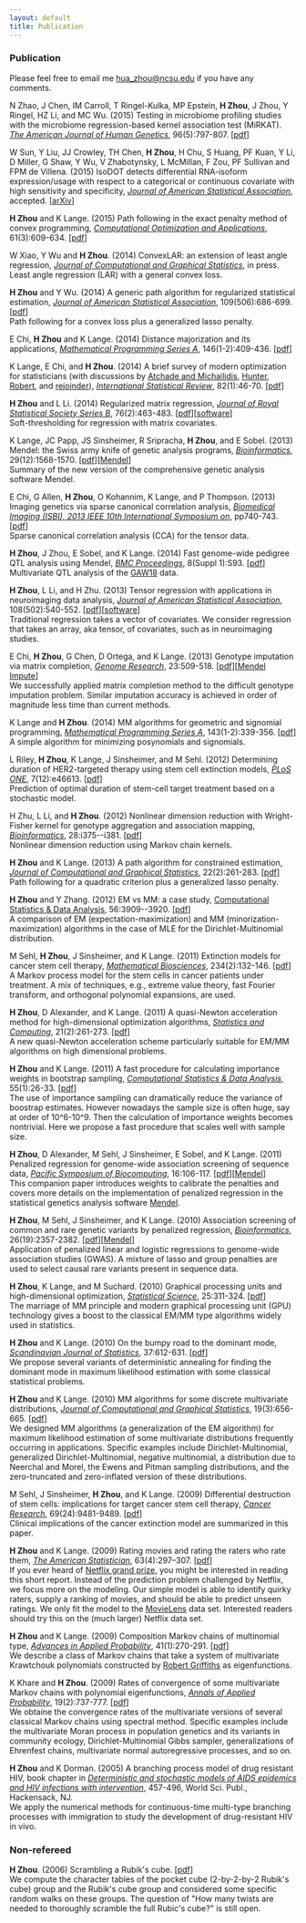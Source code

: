 ```yaml
---
layout: default
title: Publication
---
```


### Publication

Please feel free to email me <hua_zhou@ncsu.edu> if you have any comments. 

N Zhao, J Chen, IM Carroll, T Ringel-Kulka, MP Epstein, **H Zhou**, J Zhou, Y Ringel, HZ Li, and MC Wu. (2015) Testing in microbiome profiling studies with the microbiome regression-based kernel association test (MiRKAT). [_The American Journal of Human Genetics_](http://www.sciencedirect.com/science/article/pii/S0002929715001408#), 96(5):797-807. \[[pdf](./media/pdf/Zhao15MiRKAT.pdf)\]  

W Sun, Y Liu, JJ Crowley, TH Chen, **H Zhou**, H Chu, S Huang, PF Kuan, Y Li, D Miller, G Shaw, Y Wu, V Zhabotynsky, L McMillan, F Zou, PF Sullivan and FPM de Villena. (2015) IsoDOT detects differential RNA-isoform expression/usage with respect to a categorical or continuous covariate with high sensitivity and specificity, [_Journal of American Statistical Association_](), accepted. \[[arXiv](http://arxiv.org/abs/1402.0136)\]

**H Zhou** and K Lange. (2015) Path following in the exact penalty method of convex programming, [_Computational Optimization and Applications_](http://link.springer.com/article/10.1007/s10589-015-9732-x), 61(3):609-634. \[[pdf](./media/pdf/ZhouLange15ConvProgPath.pdf)\]  

W Xiao, Y Wu and **H Zhou**. (2014) ConvexLAR: an extension of least angle regression, [_Journal of Computational and Graphical Statistics_](http://www.tandfonline.com/doi/abs/10.1080/10618600.2014.962700#.VDWLPildXQk), in press.   
Least angle regression (LAR) with a general convex loss.

**H Zhou** and Y Wu. (2014) A generic path algorithm for regularized statistical estimation, [_Journal of American Statistical Association_](http://www.tandfonline.com/doi/full/10.1080/01621459.2013.864166#.Up5KiGRDt4A), 109(506):686-699. \[[pdf](./media/pdf/ZhouWu14EPSODE.pdf)\]  
Path following for a convex loss plus a generalized lasso penalty.

E Chi, **H Zhou** and K Lange. (2014) Distance majorization and its applications, [_Mathematical Programming Series A_](http://link.springer.com/article/10.1007/s10107-013-0697-1), 146(1-2):409-436. \[[pdf](./media/pdf/ChiZhouLange14Distance.pdf)\]

K Lange, E Chi, and **H Zhou**. (2014) A brief survey of modern optimization for statisticians (with discussions by [Atchade and Michailidis](http://onlinelibrary.wiley.com/doi/10.1111/insr.12033/full), [Hunter](http://onlinelibrary.wiley.com/doi/10.1111/insr.12027/full), [Robert](http://onlinelibrary.wiley.com/doi/10.1111/insr.12040/full), and [rejoinder](http://onlinelibrary.wiley.com/doi/10.1111/insr.12030/full)), [_International Statistical Review_](http://onlinelibrary.wiley.com/doi/10.1111/insr.12022/abstract), 82(1):46-70. \[[pdf](./media/pdf/LangeChiZhou14OptmSurvey.pdf)\]

**H Zhou** and L Li. (2014) Regularized matrix regression, [_Journal of Royal Statistical Society Series B_](http://onlinelibrary.wiley.com/doi/10.1111/rssb.12031/abstract), 76(2):463-483. \[[pdf](./media/pdf/ZhouLi14RegMatrixReg.pdf)\]\[[software](./softwares/tensorreg)\]  
Soft-thresholding for regression with matrix covariates.

K Lange, JC Papp, JS Sinsheimer, R Sripracha, **H Zhou**, and E Sobel. (2013) Mendel: the Swiss army knife of genetic analysis programs, [_Bioinformatics_][4], 29(12):1568-1570. \[[pdf](./media/pdf/Lange13Mendel.pdf)\]\[[Mendel][6]\]  
Summary of the new version of the comprehensive genetic analysis software Mendel.

E Chi, G Allen, **H Zhou**, O Kohannim, K Lange, and P Thompson. (2013) Imaging genetics via sparse canonical correlation analysis, [_Biomedical Imaging (ISBI), 2013 IEEE 10th International Symposium on_](http://ieeexplore.ieee.org/xpl/login.jsp?reload=true&tp=&arnumber=6556581&url=http%3A%2F%2Fieeexplore.ieee.org%2Fxpls%2Fabs_all.jsp%3Farnumber%3D6556581), pp740-743. \[[pdf](./media/pdf/Chi13TensorCCA.pdf)]  
Sparse canonical correlation analysis (CCA) for the tensor data.

**H Zhou**, J Zhou, E Sobel, and K Lange. (2014) Fast genome-wide pedigree QTL analysis using Mendel, [_BMC Proceedings_](http://www.biomedcentral.com/1753-6561/8/S1/S93), 8(Suppl 1):S93. \[[pdf](./media/pdf/ZhouZhouSobelLange14GAW18.pdf)\]  
Multivariate QTL analysis of the [GAW18][7] data.

**H Zhou**, L Li, and H Zhu. (2013) Tensor regression with applications in neuroimaging data analysis, [_Journal of American Statistical Association_](http://www.tandfonline.com/doi/abs/10.1080/01621459.2013.776499#.Ud7Ytz7Xjbw), 108(502):540-552. \[[pdf](./media/pdf/ZhouLiZhu13CPReg.pdf)\]\[[software](./softwares/tensorreg)\]  
Traditional regression takes a vector of covariates. We consider regression that takes an array, aka tensor, of covariates, such as in neuroimaging studies.

E Chi, **H Zhou**, G Chen, D Ortega, and K Lange. (2013) Genotype imputation via matrix completion, [_Genome Research_](http://genome.cshlp.org/content/23/3/509), 23:509-518. \[[pdf](./media/pdf/ChiZhouChenLange13Impute.pdf)\]\[[Mendel Impute](http://www.genetics.ucla.edu/software/)\]  
We successfully applied matrix completion method to the difficult genotype imputation problem. Similar imputation accuracy is achieved in order of magnitude less time than current methods.

K Lange and **H Zhou**. (2014) MM algorithms for geometric and signomial programming, [_Mathematical Programming Series A_][8], 143(1-2):339-356. \[[pdf](./media/pdf/LangeZhou14GP.pdf)\]  
A simple algorithm for minimizing posynomials and signomials.

L Riley, **H Zhou**, K Lange, J Sinsheimer, and M Sehl. (2012) Determining duration of HER2-targeted therapy using stem cell extinction models, [_PLoS ONE_][10], 7(12):e46613. \[[pdf](./media/pdf/Riley12Extinction.pdf)\]  
Prediction of optimal duration of stem-cell target treatment based on a stochastic model.

H Zhu, L Li, and **H Zhou**. (2012) Nonlinear dimension reduction with Wright-Fisher kernel for genotype aggregation and association mapping, [_Bioinformatics_][12], 28:i375--i381. \[[pdf](./media/pdf/ZhuLiZhou12SDR-Seq.pdf)\]  
Nonlinear dimension reduction using Markov chain kernels.

**H Zhou** and K Lange. (2013) A path algorithm for constrained estimation, [_Journal of Computational and Graphical Statistics_](http://amstat.tandfonline.com/doi/full/10.1080/10618600.2012.681248), 22(2):261-283. \[[pdf](./media/pdf/ZhouLange13LSPath.pdf)\]   
Path following for a quadratic criterion plus a generalized lasso penalty.

**H Zhou** and Y Zhang. (2012) EM vs MM: a case study, [Computational Statistics & Data Analysis](http://www.sciencedirect.com/science/article/pii/S0167947312002174), 56:3909--3920. \[[pdf](./media/pdf/ZhouZhang12EMvsMM.pdf)\]  
A comparison of EM (expectation-maximization) and MM (minorization-maximization) algorithms in the case of MLE for the Dirichlet-Multinomial distribution.

M Sehl, **H Zhou**, J Sinsheimer, and K Lange. (2011) Extinction models for cancer stem cell therapy, [_Mathematical Biosciences_][14], 234(2):132-146. \[[pdf](./media/pdf/SehlZhouSinsheimerLange12StemCell.pdf)\]  
A Markov process model for the stem cells in cancer patients under treatment. A mix of techniques, e.g., extreme value theory, fast Fourier transform, and orthogonal polynomial expansions, are used.

**H Zhou**, D Alexander, and K Lange. (2011) A quasi-Newton acceleration method for high-dimensional optimization algorithms, [_Statistics and Computing_][16], 21(2):261-273. \[[pdf](./media/pdf/ZhouAlexanderLange11QN.pdf)\]  
A new quasi-Newton acceleration scheme particularly suitable for EM/MM algorithms on high dimensional problems.

**H Zhou** and K Lange. (2011) A fast procedure for calculating importance weights in bootstrap sampling, [_Computational Statistics & Data Analysis_][18], 55(1):26-33. \[[pdf](./media/pdf/ZhouLange11ImportanceSampling.pdf)\]  
The use of importance sampling can dramatically reduce the variance of boostrap estimates. However nowadays the sample size is often huge, say at order of 10^6-10^9. Then the calculation of importance weights becomes nontrivial. Here we propose a fast procedure that scales well with sample size.

**H Zhou**, D Alexander, M Sehl, J Sinsheimer, E Sobel, and K Lange. (2011) Penalized regression for genome-wide association screening of sequence data, [_Pacific Symposium of Biocomputing_][20], 16:106-117. \[[pdf](./media/pdf/ZhouAlexanderSehlSobelLange11PBS.pdf)\]\[[Mendel][6]\]  
This companion paper introduces weights to calibrate the penalties and covers more details on the implementation of penalized regression in the statistical genetics analysis software [Mendel][6].

**H Zhou**, M Sehl, J Sinsheimer, and K Lange. (2010) Association screening of common and rare genetic variants by penalized regression, [_Bioinformatics_][22], 26(19):2357-2382. \[[pdf](./media/pdf/ZhouSehlSinsheimerSobelLange10RVLasso.pdf)\]\[[Mendel][6]\]  
Application of penalized linear and logistic regressions to genome-wide association studies (GWAS). A mixture of lasso and group penalties are used to select causal rare variants present in sequence data.

**H Zhou**, K Lange, and M Suchard. (2010) Graphical processing units and high-dimensional optimization, [_Statistical Science_][24], 25:311-324. \[[pdf](./media/pdf/ZhouSuchardLange10GPU.pdf)\]  
The marriage of MM principle and modern graphical processing unit (GPU) technology gives a boost to the classical EM/MM type algorithms widely used in statistics.

**H Zhou** and K Lange. (2010) On the bumpy road to the dominant mode, [_Scandinavian Journal of Statistics_][26], 37:612-631. \[[pdf](./media/pdf/ZhouLange10Annealing.pdf)\]  
We propose several variants of deterministic annealing for finding the dominant mode in maximum likelihood estimation with some classical statistical problems.

**H Zhou** and K Lange. (2010) MM algorithms for some discrete multivariate distributions, [_Journal of Computational and Graphical Statistics_][28], 19(3):656-665. \[[pdf](./media/pdf/ZhouLange10MM.pdf)\]  
We designed MM algorithms (a generalization of the EM algorithm) for maximum likelihood estimation of some multivariate distributions frequently occurring in applications. Specific examples include Dirichlet-Multinomial, generalized Dirichlet-Multinomial, negative multinomial, a distribution due to Neerchal and Morel, the Ewens and Pitman sampling distributions, and the zero-truncated and zero-inflated version of these distributions.

M Sehl, J Sinsheimer, **H Zhou**, and K Lange. (2009) Differential destruction of stem cells: implications for target cancer stem cell therapy, [_Cancer Research_][30], 69(24):9481-9489. \[[pdf](./media/pdf/SehlSinsheimerZhouLange09Extinction.pdf)\]  
Clinical implications of the cancer extinction model are summarized in this paper.

**H Zhou** and K Lange. (2009) Rating movies and rating the raters who rate them, [_The American Statistician_][32], 63(4):297–307. \[[pdf](./media/pdf/ZhouLange09MovieRating.pdf)\]  
If you ever heard of [Netflix grand prize][34], you might be interested in reading this short report. Instead of the prediction problem challenged by Netflix, we focus more on the modeling. Our simple model is able to identify quirky raters, supply a ranking of movies, and should be able to predict unseen ratings. We only fit the model to the [MovieLens][35] data set. Interested readers should try this on the (much larger) Netflix data set.

**H Zhou** and K Lange. (2009) Composition Markov chains of multinomial type, [_Advances in Applied Probability_][36], 41(1):270-291. \[[pdf](./media/pdf/ZhouLange09Multinomial.pdf)\]  
We describe a class of Markov chains that take a system of multivariate Krawtchouk polynomials constructed by [Robert Griffiths][38] as eigenfunctions.  

K Khare and **H Zhou**. (2009) Rates of convergence of some multivariate Markov chains with polynomial eigenfunctions, [_Annals of Applied Probability_][40], 19(2):737-777. \[[pdf](./media/pdf/KhareZhou09AAP.pdf)\]  
We obtaine the convergence rates of the multivariate versions of several classical Markov chains using spectral method. Specific examples include the multivariate Moran process in population genetics and its variants in community ecology, Dirichlet-Multinomial Gibbs sampler, generalizations of Ehrenfest chains, multivariate normal autoregressive processes, and so on.

**H Zhou** and K Dorman. (2005) A branching process model of drug resistant HIV, book chapter in [_Deterministic and stochastic models of AIDS epidemics and HIV infections with intervention_](http://www.amazon.com/dp/9812561390), 457-496, World Sci. Publ., Hackensack, NJ.   
We apply the numerical methods for continuous-time multi-type branching processes with immigration to study the development of drug-resistant HIV in vivo.

### Non-refereed

**H Zhou**. (2006) Scrambling a Rubik's cube. \[[pdf](./media/pdf/rubik.pdf)\]  
We compute the character tables of the pocket cube (2-by-2-by-2 Rubik's cube) group and the Rubik's cube group and considered some specific random walks on these groups. The question of  "How many twists are needed to thoroughly scramble the full Rubic's cube?" is still open.

   [2]: http://www.stat.ncsu.edu/people/zhou/courses/st810/notes/SurveyPaper.pdf
   [3]: http://arxiv.org/abs/1204.3331
   [4]: http://bioinformatics.oxfordjournals.org/content/29/12/1568
   [5]: https://sites.google.com/site/hwachou/publication/Lange13Mendel.pdf?attredirects=0
   [6]: http://www.genetics.ucla.edu/software/
   [7]: http://www.gaworkshop.org/gaw18/index.html
   [8]: http://link.springer.com/article/10.1007%2Fs10107-012-0612-1?LI=false
   [9]: https://sites.google.com/site/hwachou/publication/LangeZhou12GP.pdf?attredirects=0
   [10]: http://www.plosone.org/article/info%3Adoi%2F10.1371%2Fjournal.pone.0046613
   [11]: https://sites.google.com/site/hwachou/publication/Riley12Extinction.pdf?attredirects=0
   [12]: http://bioinformatics.oxfordjournals.org/content/28/18/i375.full
   [13]: https://sites.google.com/site/hwachou/publication/ZhuLiZhou12SDR-Seq.pdf?attredirects=0
   [14]: http://www.sciencedirect.com/science/article/pii/S0025556411001465
   [15]: https://sites.google.com/site/hwachou/publication/SehlZhouSinsheimerLange12StemCell.pdf?attredirects=0
   [16]: http://www.springerlink.com/content/41637373403m8878/
   [17]: https://sites.google.com/site/hwachou/publication/ZhouAlexanderLange11QN.pdf?attredirects=0
   [18]: http://dx.doi.org/10.1016/j.csda.2010.04.019
   [19]: https://sites.google.com/site/hwachou/publication/ZhouLange11ImportanceSampling.pdf?attredirects=0
   [20]: http://www.worldscientific.com/doi/abs/10.1142/9789814335058_0012
   [21]: https://sites.google.com/site/hwachou/publication/Zhou11PSB.pdf?attredirects=0
   [22]: http://bioinformatics.oxfordjournals.org/cgi/content/abstract/btq448?ijkey=FUE0Gg1povcihuH&keytype=ref
   [23]: https://sites.google.com/site/hwachou/publication/ZhouSehlSinsheimerSobelLange10RVLasso.pdf?attredirects=0
   [24]: http://projecteuclid.org/DPubS?verb=Display&version=1.0&service=UI&handle=euclid.ss/1294167962&page=record
   [25]: https://sites.google.com/site/hwachou/publication/ZhouSuchardLange10GPU.pdf?attredirects=0
   [26]: http://onlinelibrary.wiley.com/doi/10.1111/j.1467-9469.2009.00681.x/abstract
   [27]: https://sites.google.com/site/hwachou/publication/ZhouLange10Annealing.pdf?attredirects=0
   [28]: http://pubs.amstat.org/doi/abs/10.1198/jcgs.2010.09014
   [29]: https://sites.google.com/site/hwachou/publication/ZhouLange10MM.pdf?attredirects=0
   [30]: http://cancerres.aacrjournals.org/cgi/content/abstract/69/24/9481
   [31]: https://sites.google.com/site/hwachou/publication/Sehl09CancerRes.pdf?attredirects=0
   [32]: http://www.tandfonline.com/doi/abs/10.1198/tast.2009.08278
   [33]: https://sites.google.com/site/hwachou/publication/ZhouLange2009MovieRating.pdf?attredirects=0
   [34]: http://www.netflixprize.com/index
   [35]: http://www.grouplens.org/node/73
   [36]: http://projecteuclid.org/DPubS?service=UI&version=1.0&verb=Display&handle=euclid.aap/1240319585
   [37]: https://sites.google.com/site/hwachou/publication/ZhouLange09CompositionChains.pdf?attredirects=0
   [38]: http://www.stats.ox.ac.uk/%7Egriff/
   [39]: http://sankhya.isical.ac.in/search/69_2/2007007.html
   [40]: http://projecteuclid.org/DPubS?service=UI&version=1.0&verb=Display&handle=euclid.aoap/1241702249
   [41]: https://sites.google.com/site/hwachou/publication/KhareZhou09AAP.pdf?attredirects=0
   [42]: https://sites.google.com/site/hwachou/publication/rubik.pdf?attredirects=0